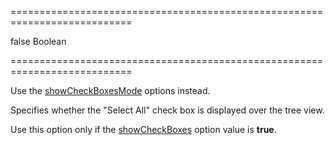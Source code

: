 <!--**
/*-------------------------------------------
    Auto-generated file. Do not modify.
-------------------------------------------

**-->
<!--dep--><!--/dep-->
===========================================================================
<!--default-->false<!--/default-->
<!--type-->Boolean<!--/type-->
===========================================================================

<!--deprecated-->
Use the [showCheckBoxesMode]({basewidgetpath}/Configuration/#showCheckBoxesMode) options instead.
<!--/deprecated-->

<!--shortDescription-->
Specifies whether the "Select All" check box is displayed over the tree view.
<!--/shortDescription-->

<!--fullDescription-->
Use this option only if the [showCheckBoxes](/Documentation/ApiReference/UI_Widgets/dxTreeView/Configuration/#showCheckBoxes) option value is **true**.


<!--/fullDescription-->